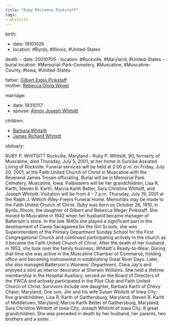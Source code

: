 ```yaml
---
title: "Ruby Philmena Pinkstaff"
tags:
- whitsitt
---
```


birth:
  - date: 19101026
  - location: #Byrds, #Illinois, #United-States 

death:
	- date: 20010705
	- location: #Rockville, #Maryland, #United-States 
	- burial location: #Memorial-Park-Cemetery, #Muscatine, #Muscatine-County, #Iowa, #United-States

father: [Gilbert Estes Pinkstaff](Gilbert%20Estes%20Pinkstaff.md)  
mother: [Rebecca Olivia Weger](Rebecca%20Olivia%20Weger.md)

marriage:
  - date: 19310117
  - spouse: [Almon Joseph Whitsitt](Almon%20Joseph%20Whitsitt.md)   

children:
  - [Barbara Whitsitt](Barbara%20Whitsitt)
  - [James Richard Whitsitt](James%20Richard%20Whitsitt.md)

obituary:

RUBY P. WHITSITT Rockville, Maryland - Ruby P. Whitsitt, 90, formerly of Muscatine, died Thursday, July 5, 2001, at her home in Sunrise Assisted Living of Rockville. Funeral services will be held at 2:00 p.m. on Friday, July 20, 2001, at the Faith United Church of Christ in Muscatine with the Reverend James Trosen officiating. Burial will be in Memorial Park Cemetery, Muscatine, Iowa. Pallbearers will be her grandchildren, Lisa R. Karth, Steven R. Karth, Marcia Karth Better, Sara Christine Whitsitt, and Joseph Whitsitt. Visitation will be from 4 - 7 p.m. Thursday, July 19, 2001 at the Ralph J. Wittich-Riley-Freers Funeral Home. Memorials may be made to the Faith United Church of Christ. Ruby was born on October 26, 1910, in Byrds, Illinois, the daughter of Gilbert and Rebecca Weger Pinkstaff. She moved to Muscatine in 1942 when her husband became manager of Batterson's store. In the late 1940s she played a significant part in the development of Camp Sacagawea for the Girl Scouts; she was Superintendent of the Primary Department Sunday School for the First Congregational Church and continued participating actively in the church as it became the Faith United Church of Christ. After the death of her husband in 1953, she took over the family business, Whitsitt's Ready-to-Wear. During that time she was active in the Muscatine Chamber of Commerce, holding office and becoming instrumental in establishing Great River Days. Later, she also managed Batterson's Womens' Department, Clara Jay's and enjoyed a stint as interior decorator at Sherwin Williams. She held a lifetime membership in the Hospital Auxiliary, served on the Board of Directors of the YWCA and actively participated in the Pilot Club and Faith United Church of Christ. Survivors include one daughter, Barbara Karth of Chevy Chase, Maryland; One son, Jim and his wife Susan Whitsitt of Iowa City; five grandchildren, Lisa R. Karth of Gaithersburg, Maryland; Steven R. Karth of Middletown, Maryland; Marcia Karth Better of Gaithersburg, Maryland; Sara Christine Whitsitt of Iowa City; Joseph Whitsitt of Iowa City; 8 great grandchildren. She was preceded in death by her husband, her parents, two brothers and a sister.
